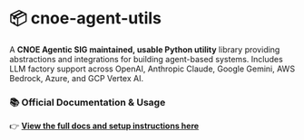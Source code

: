 # 📦 cnoe-agent-utils

A **CNOE Agentic SIG maintained, usable Python utility** library providing abstractions and integrations for building agent-based systems. Includes LLM factory support across OpenAI, Anthropic Claude, Google Gemini, AWS Bedrock, Azure, and GCP Vertex AI.

### 📚 **Official Documentation & Usage**

👉 [**View the full docs and setup instructions here**](https://github.com/cnoe-io/cnoe-agent-utils#cnoe-agent-utils)
